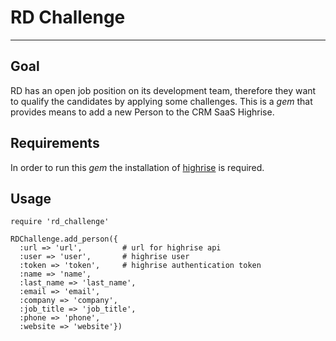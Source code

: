 # RD Challenge #

----
## Goal ##
RD has an open job position on its development team, therefore they want to qualify the candidates by applying some challenges. This is a *gem* that provides means to add a new Person to the CRM SaaS Highrise.

## Requirements ##
In order to run this *gem* the installation of [highrise](https://github.com/tapajos/highrise) is required.

## Usage ##
  

    require 'rd_challenge'
    
    RDChallenge.add_person({
      :url => 'url',         # url for highrise api
      :user => 'user',       # highrise user
      :token => 'token',     # highrise authentication token
      :name => 'name',
      :last_name => 'last_name',
      :email => 'email',
      :company => 'company',
      :job_title => 'job_title',
      :phone => 'phone',
      :website => 'website'})

